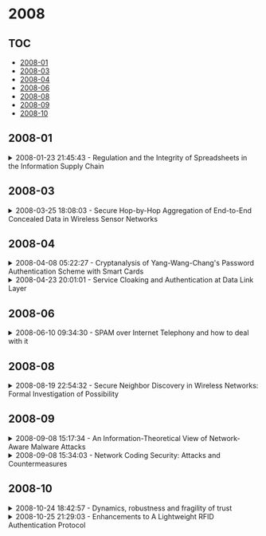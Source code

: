 # 2008

## TOC

- [2008-01](#2008-01)
- [2008-03](#2008-03)
- [2008-04](#2008-04)
- [2008-06](#2008-06)
- [2008-08](#2008-08)
- [2008-09](#2008-09)
- [2008-10](#2008-10)

## 2008-01

<details>

<summary>2008-01-23 21:45:43 - Regulation and the Integrity of Spreadsheets in the Information Supply Chain</summary>

- *Ralph Baxter*

- `0801.3678v1` - [abs](http://arxiv.org/abs/0801.3678v1) - [pdf](http://arxiv.org/pdf/0801.3678v1)

> Spreadsheets provide many of the key links between information systems, closing the gap between business needs and the capability of central systems. Recent regulations have brought these vulnerable parts of information supply chains into focus. The risk they present to the organisation depends on the role that they fulfil, with generic differences between their use as modeling tools and as operational applications. Four sections of the Sarbanes-Oxley Act (SOX) are particularly relevant to the use of spreadsheets. Compliance with each of these sections is dependent on maintaining the integrity of those spreadsheets acting as operational applications. This can be achieved manually but at high cost. There are a range of commercially available off-the-shelf solutions that can reduce this cost. These may be divided into those that assist in the debugging of logic and more recently the arrival of solutions that monitor the change and user activity taking place in business-critical spreadsheets. ClusterSeven provides one of these monitoring solutions, highlighting areas of operational risk whilst also establishing a database of information to deliver new business intelligence.

</details>


## 2008-03

<details>

<summary>2008-03-25 18:08:03 - Secure Hop-by-Hop Aggregation of End-to-End Concealed Data in Wireless Sensor Networks</summary>

- *Esam Mlaih, Salah A. Aly*

- `0803.3448v1` - [abs](http://arxiv.org/abs/0803.3448v1) - [pdf](http://arxiv.org/pdf/0803.3448v1)

> In-network data aggregation is an essential technique in mission critical wireless sensor networks (WSNs) for achieving effective transmission and hence better power conservation. Common security protocols for aggregated WSNs are either hop-by-hop or end-to-end, each of which has its own encryption schemes considering different security primitives. End-to-end encrypted data aggregation protocols introduce maximum data secrecy with in-efficient data aggregation and more vulnerability to active attacks, while hop-by-hop data aggregation protocols introduce maximum data integrity with efficient data aggregation and more vulnerability to passive attacks.   In this paper, we propose a secure aggregation protocol for aggregated WSNs deployed in hostile environments in which dual attack modes are present. Our proposed protocol is a blend of flexible data aggregation as in hop-by-hop protocols and optimal data confidentiality as in end-to-end protocols. Our protocol introduces an efficient O(1) heuristic for checking data integrity along with cost-effective heuristic-based divide and conquer attestation process which is $O(\ln{n})$ in average -O(n) in the worst scenario- for further verification of aggregated results.

</details>


## 2008-04

<details>

<summary>2008-04-08 05:22:27 - Cryptanalysis of Yang-Wang-Chang's Password Authentication Scheme with Smart Cards</summary>

- *Al-Sakib Khan Pathan, Choong Seon Hong*

- `0804.1185v1` - [abs](http://arxiv.org/abs/0804.1185v1) - [pdf](http://arxiv.org/pdf/0804.1185v1)

> In 2005, Yang, Wang, and Chang proposed an improved timestamp-based password authentication scheme in an attempt to overcome the flaws of Yang-Shieh_s legendary timestamp-based remote authentication scheme using smart cards. After analyzing the improved scheme proposed by Yang-Wang-Chang, we have found that their scheme is still insecure and vulnerable to four types of forgery attacks. Hence, in this paper, we prove that, their claim that their scheme is intractable is incorrect. Also, we show that even an attack based on Sun et al._s attack could be launched against their scheme which they claimed to resolve with their proposal.

</details>

<details>

<summary>2008-04-23 20:01:01 - Service Cloaking and Authentication at Data Link Layer</summary>

- *Arun Kumar S P*

- `0804.3796v1` - [abs](http://arxiv.org/abs/0804.3796v1) - [pdf](http://arxiv.org/pdf/0804.3796v1)

> This paper discusses that there is significant benefit in providing stronger security at lower layers of the network stack for hosts connected to a network. It claims to reduce the attack vulnerability of a networked host by providing security mechanisms in a programmable Network Interface Card (NIC). Dynamic access control mechanisms are implemented in hardware to restrict access to the services provided, only to authenticated hosts. This reduces server vulnerability to various layer 2 attacks. Also the services will be immune to zero-day vulnerabilities due to the minimal code execution paths. To this end, it presents architecture and implementation details of a programmable network interface card equipped with these measures. It works alongside, and augments, existing security protocols making deployment practical.

</details>


## 2008-06

<details>

<summary>2008-06-10 09:34:30 - SPAM over Internet Telephony and how to deal with it</summary>

- *Andreas U. Schmidt, Nicolai Kuntze, Rachid El Khayari*

- `0806.1610v1` - [abs](http://arxiv.org/abs/0806.1610v1) - [pdf](http://arxiv.org/pdf/0806.1610v1)

> In our modern society telephony has developed to an omnipresent service. People are available at anytime and anywhere. Furthermore the Internet has emerged to an important communication medium. These facts and the raising availability of broadband internet access has led to the fusion of these two services. Voice over IP or short VoIP is the keyword, that describes this combination. The advantages of VoIP in comparison to classic telephony are location independence, simplification of transport networks, ability to establish multimedia communications and the low costs. Nevertheless one can easily see, that combining two technologies, always brings up new challenges and problems that have to be solved. It is undeniable that one of the most annoying facet of the Internet nowadays is email spam. According to different sources email spam is considered to be 80 to 90 percent of the email traffic produced. The threat of so called voice spam or Spam over Internet Telephony (SPIT) is even more fatal, for the annoyance and disturbance factor is much higher. As instance an email that hits the inbox at 4 p.m. is useless but will not disturb the user much. In contrast a ringing phone at 4 p.m. will lead to a much higher disturbance. From the providers point of view both email spam and voice spam produce unwanted traffic and loss of trust of customers into the service. In order to mitigate this threat different approaches from different parties have been developed. This paper focuses on state of the art anti voice spam solutions, analyses them and reveals their weak points. In the end a SPIT producing benchmark tool will be introduced, that attacks the presented anti voice spam solutions. With this tool it is possible for an administrator of a VoIP network to test how vulnerable his system is.

</details>


## 2008-08

<details>

<summary>2008-08-19 22:54:32 - Secure Neighbor Discovery in Wireless Networks: Formal Investigation of Possibility</summary>

- *Marcin Poturalski, Panos Papadimitratos, Jean-Pierre Hubaux*

- `0808.2668v1` - [abs](http://arxiv.org/abs/0808.2668v1) - [pdf](http://arxiv.org/pdf/0808.2668v1)

> Wireless communication enables a broad spectrum of applications, ranging from commodity to tactical systems. Neighbor discovery (ND), that is, determining which devices are within direct radio communication, is a building block of network protocols and applications, and its vulnerability can severely compromise their functionalities. A number of proposals to secure ND have been published, but none have analyzed the problem formally. In this paper, we contribute such an analysis: We build a formal model capturing salient characteristics of wireless systems, most notably obstacles and interference, and we provide a specification of a basic variant of the ND problem. Then, we derive an impossibility result for a general class of protocols we term "time-based protocols," to which many of the schemes in the literature belong. We also identify the conditions under which the impossibility result is lifted. Moreover, we explore a second class of protocols we term "time- and location-based protocols," and prove they can secure ND.

</details>


## 2008-09

<details>

<summary>2008-09-08 15:17:34 - An Information-Theoretical View of Network-Aware Malware Attacks</summary>

- *Zesheng Chen, Chuanyi Ji*

- `0805.0802v2` - [abs](http://arxiv.org/abs/0805.0802v2) - [pdf](http://arxiv.org/pdf/0805.0802v2)

> This work investigates three aspects: (a) a network vulnerability as the non-uniform vulnerable-host distribution, (b) threats, i.e., intelligent malwares that exploit such a vulnerability, and (c) defense, i.e., challenges for fighting the threats. We first study five large data sets and observe consistent clustered vulnerable-host distributions. We then present a new metric, referred to as the non-uniformity factor, which quantifies the unevenness of a vulnerable-host distribution. This metric is essentially the Renyi information entropy and better characterizes the non-uniformity of a distribution than the Shannon entropy. Next, we analyze the propagation speed of network-aware malwares in view of information theory. In particular, we draw a relationship between Renyi entropies and randomized epidemic malware-scanning algorithms. We find that the infection rates of malware-scanning methods are characterized by the Renyi entropies that relate to the information bits in a non-unform vulnerable-host distribution extracted by a randomized scanning algorithm. Meanwhile, we show that a representative network-aware malware can increase the spreading speed by exactly or nearly a non-uniformity factor when compared to a random-scanning malware at an early stage of malware propagation. This quantifies that how much more rapidly the Internet can be infected at the early stage when a malware exploits an uneven vulnerable-host distribution as a network-wide vulnerability. Furthermore, we analyze the effectiveness of defense strategies on the spread of network-aware malwares. Our results demonstrate that counteracting network-aware malwares is a significant challenge for the strategies that include host-based defense and IPv6.

</details>

<details>

<summary>2008-09-08 15:34:03 - Network Coding Security: Attacks and Countermeasures</summary>

- *Luísa Lima, João P. Vilela, Paulo F. Oliveira, João Barros*

- `0809.1366v1` - [abs](http://arxiv.org/abs/0809.1366v1) - [pdf](http://arxiv.org/pdf/0809.1366v1)

> By allowing intermediate nodes to perform non-trivial operations on packets, such as mixing data from multiple streams, network coding breaks with the ruling store and forward networking paradigm and opens a myriad of challenging security questions. Following a brief overview of emerging network coding protocols, we provide a taxonomy of their security vulnerabilities, which highlights the differences between attack scenarios in which network coding is particularly vulnerable and other relevant cases in which the intrinsic properties of network coding allow for stronger and more efficient security solutions than classical routing. Furthermore, we give practical examples where network coding can be combined with classical cryptography both for secure communication and secret key distribution. Throughout the paper we identify a number of research challenges deemed relevant towards the applicability of secure network coding in practical networks.

</details>


## 2008-10

<details>

<summary>2008-10-24 18:42:57 - Dynamics, robustness and fragility of trust</summary>

- *Dusko Pavlovic*

- `0808.0732v3` - [abs](http://arxiv.org/abs/0808.0732v3) - [pdf](http://arxiv.org/pdf/0808.0732v3)

> Trust is often conveyed through delegation, or through recommendation. This makes the trust authorities, who process and publish trust recommendations, into an attractive target for attacks and spoofing. In some recent empiric studies, this was shown to lead to a remarkable phenomenon of *adverse selection*: a greater percentage of unreliable or malicious web merchants were found among those with certain types of trust certificates, then among those without. While such findings can be attributed to a lack of diligence in trust authorities, or even to conflicts of interest, our analysis of trust dynamics suggests that public trust networks would probably remain vulnerable even if trust authorities were perfectly diligent. The reason is that the process of trust building, if trust is not breached too often, naturally leads to power-law distributions: the rich get richer, the trusted attract more trust. The evolutionary processes with such distributions, ubiquitous in nature, are known to be robust with respect to random failures, but vulnerable to adaptive attacks. We recommend some ways to decrease the vulnerability of trust building, and suggest some ideas for exploration.

</details>

<details>

<summary>2008-10-25 21:29:03 - Enhancements to A Lightweight RFID Authentication Protocol</summary>

- *Xiaowen Zhang, Zhanyang Zhang, Xinzhou Wei*

- `0810.3345v3` - [abs](http://arxiv.org/abs/0810.3345v3) - [pdf](http://arxiv.org/pdf/0810.3345v3)

> Vajda and Buttyan (VB) proposed a set of five lightweight RFID authentication protocols. Defend, Fu, and Juels (DFJ) did cryptanalysis on two of them - XOR and SUBSET. To the XOR protocol, DFJ proposed repeated keys attack and nibble attack. In this paper, we identify the vulnerability existed in the original VB's successive session key permutation algorithm. We propose three enhancements to prevent DFJ's attacks and make XOR protocol stronger without introducing extra resource cost.

</details>

